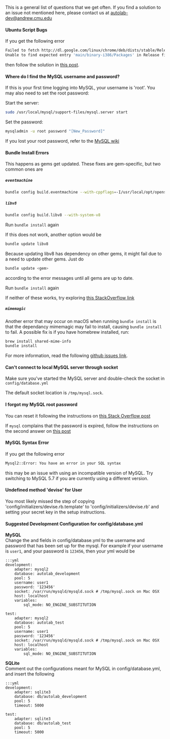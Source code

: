 This is a general list of questions that we get often. If you find a solution to an issue not mentioned here,
please contact us at <autolab-dev@andrew.cmu.edu>

#### Ubuntu Script Bugs

If you get the following error

```bash
Failed to fetch http://dl.google.com/linux/chrome/deb/dists/stable/Release
Unable to find expected entry 'main/binary-i386/Packages' in Release file (Wrong sources.list entry or malformed file)
```

then follow the solution in [this post](http://askubuntu.com/questions/743814/unable-to-find-expected-entry-main-binary-i386-packages-chrome).

#### Where do I find the MySQL username and password?
If this is your first time logging into MySQL, your username is 'root'. You may also need to set the root password:

Start the server:

```bash
sudo /usr/local/mysql/support-files/mysql.server start
```

Set the password:

```bash
mysqladmin -u root password "[New_Password]"
```

If you lost your root password, refer to the [MySQL wiki](http://dev.mysql.com/doc/refman/5.7/en/resetting-permissions.html)

#### Bundle Install Errors
This happens as gems get updated. These fixes are gem-specific, but two common ones are

#####  `eventmachine`

```bash
bundle config build.eventmachine --with-cppflags=-I/usr/local/opt/openssl/include
```

##### `libv8`

```bash
bundle config build.libv8 --with-system-v8
```

Run `bundle install` again

If this does not work, another option would be

```bash
bundle update libv8
```

Because updating libv8 has dependency on other gems, it might fail due to a need to update other gems. Just do

```bash
bundle update <gem>
```

according to the error messages until all gems are up to date.

Run `bundle install` again

If neither of these works, try exploring [this StackOverflow link](http://stackoverflow.com/questions/23536893/therubyracer-gemextbuilderror-error-failed-to-build-gem-native-extension)

##### `mimemagic`

Another error that may occur on macOS when running `bundle install` is that the dependancy mimemagic may fail to install, causing `bundle install` to fail. A possible fix is if you have homebrew installed, run:
```bash
brew install shared-mime-info
bundle install
```
For more information, read the following [github issues link](https://github.com/mimemagicrb/mimemagic/issues/162).

#### Can't connect to local MySQL server through socket
Make sure you've started the MySQL server and double-check the socket in `config/database.yml`

The default socket location is `/tmp/mysql.sock`.

#### I forgot my MySQL root password

You can reset it following the instructions on [this Stack Overflow post](http://stackoverflow.com/questions/6474775/setting-the-mysql-root-user-password-on-os-x)

If `mysql` complains that the password is expired, follow the instructions on the second answer on [this post](http://stackoverflow.com/questions/33326065/unable-to-access-mysql-after-it-automatically-generated-a-temporary-password)

#### MySQL Syntax Error

If you get the following error

```bash
Mysql2::Error: You have an error in your SQL syntax
```

this may be an issue with using an incompatible version of MySQL. Try switching to MySQL 5.7 if you are currently using a different version.

#### Undefined method 'devise' for User
You most likely missed the step of copying 'config/initializers/devise.rb.template' to 'config/initializers/devise.rb' and setting your secret key in the setup instructions.

#### Suggested Development Configuration for config/database.yml

**MySQL**  
Change the <username> and <password> fields in config/database.yml to the username and password that has been set up for the mysql. For example if your username is `user1`, and your password is `123456`, then your yml would be

    :::yml
    development:
        adapter: mysql2
        database: autolab_development
        pool: 5
        username: user1
        password: '123456'
        socket: /var/run/mysqld/mysqld.sock # /tmp/mysql.sock on Mac OSX
        host: localhost
        variables:
            sql_mode: NO_ENGINE_SUBSTITUTION

    test:
        adapter: mysql2
        database: autolab_test
        pool: 5
        username: user1
        password: '123456'
        socket: /var/run/mysqld/mysqld.sock # /tmp/mysql.sock on Mac OSX
        host: localhost
        variables:
            sql_mode: NO_ENGINE_SUBSTITUTION

**SQLite**  
Comment out the configurations meant for MySQL in config/database.yml, and insert the following

    :::yml
    development:
        adapter: sqlite3
        database: db/autolab_development
        pool: 5
        timeout: 5000

    test:
        adapter: sqlite3
        database: db/autolab_test
        pool: 5
        timeout: 5000